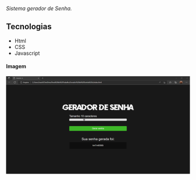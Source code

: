 *Sistema gerador de Senha.*

## Tecnologias
- Html
- CSS
- Javascript



#### Imagem
![image](https://github.com/JoaoVitor-Dev/Gerador-Senha-Js/blob/main/Github/001.png)
